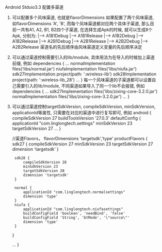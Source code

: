 Android Stduio3.3 配置多渠道
1. 可以配置多个风味渠道, 也就是flavorDimensions
	如果配置了两个风味渠道, 如flavorDimensions 'A', 'B', 而每个风味渠道都对应两个具体子渠道, 那么目前一共有A1, A2, B1, B2四个子渠道, 在选择生成Apk的时候, 就可以生成8个Apk, 分别为:
		|--> A1B1Debug
		|--> A1B1Release
		|--> A1B2Debug
		|--> A1B2Release
		|--> A2B1Debug
		|--> A2B1Release
		|--> A2B2Debug
		|--> A2B2Release
	渠道名的先后顺序由风味渠道定义变量的先后顺序决定
2. 可以通过渠道控制需要引入的lib/module, 具体用法为在导入的时候加上渠道前缀, 例如
	dependencies {
		...
		normalImplementation files('libs/normal.jar')
		niufaImplementation files('libs/niufa.jar')
		sdk27Implementation project(path: ':wireless-lib')
    	sdk28Implementation project(path: ':wireless-lib_28')
    	...
	}
	每一个风味渠道的子渠道都可以设置自己需要引入的lib/module, 不同渠道如果导入了同一个lib不会报错, 例如
	dependencies {
		...
	    sdk27Implementation files('libs/zixing-core-3.2.0.jar')
	    normalImplementation files('libs/zixing-core-3.2.0.jar')
	    ...
	}
3. 可以通过渠道控制targetSdkVersion, compileSdkVersion, minSdkVersion, applicationId等属性, 只需要在对应的渠道中进行复写即可, 例如
android {
    compileSdkVersion 27
    buildToolsVersion '27.0.3'
    defaultConfig {
        applicationId "com.linglongtech.settings"
        minSdkVersion 23
        targetSdkVersion 27
        ...
    }

    //渠道Flavors，
    flavorDimensions 'targetsdk','type'
    productFlavors {
        sdk27 {
            compileSdkVersion 27
            minSdkVersion 23
            targetSdkVersion 27
            dimension 'targetsdk'
        }

        sdk28 {
            compileSdkVersion 28
            minSdkVersion 23
            targetSdkVersion 28
            dimension 'targetsdk'
        }

        normal {
        	applicationId "com.linglongtech.normalsettings"
            dimension 'type'
        }
        niufa {
        	applicationId "com.linglongtech.niufasettings"
            buildConfigField 'boolean', 'needBind', 'false'
            buildConfigField 'String', 'btMode', '\"source\"'
            dimension 'type'
        }
    }

    ...
}